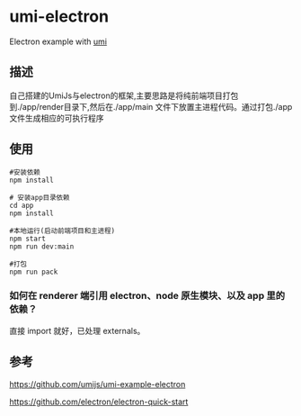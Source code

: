 # umi-electron
Electron example with [umi](https://github.com/umijs/umi/)

## 描述
 自己搭建的UmiJs与electron的框架,主要思路是将纯前端项目打包到./app/render目录下,然后在./app/main 文件下放置主进程代码。通过打包./app文件生成相应的可执行程序

 ## 使用
 ```
 #安装依赖
 npm install 

 # 安装app目录依赖
 cd app
 npm install

 #本地运行(启动前端项目和主进程)
 npm start
 npm run dev:main

 #打包
 npm run pack
 ```
 
 ### 如何在 renderer 端引用 electron、node 原生模块、以及 app 里的依赖？

 直接 import 就好，已处理 externals。

 ## 参考
 https://github.com/umijs/umi-example-electron

 https://github.com/electron/electron-quick-start
